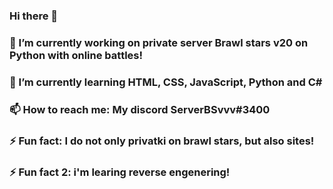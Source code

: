 ### Hi there 👋


### 🔭 I’m currently working on private server Brawl stars v20 on Python with online battles!
### 🌱 I’m currently learning HTML, CSS, JavaScript, Python and C#
### 📫 How to reach me: My discord ServerBSvvv#3400
### ⚡ Fun fact: I do not only privatki on brawl stars, but also sites!
### ⚡ Fun fact 2: i'm learing reverse engenering!
